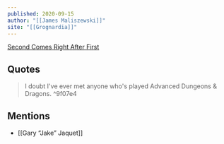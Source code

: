 ```yaml
---
published: 2020-09-15
author: "[[James Maliszewski]]"
site: "[[Grognardia]]"
---
```

[Second Comes Right After First](https://grognardia.blogspot.com/2020/09/second-comes-right-after-first.html)
## Quotes

> I doubt I've ever met anyone who's played Advanced Dungeons & Dragons.
^9f07e4

## Mentions
- [[Gary “Jake” Jaquet]]
